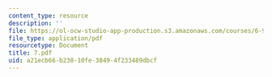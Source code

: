 ```yaml
---
content_type: resource
description: ''
file: https://ol-ocw-studio-app-production.s3.amazonaws.com/courses/6-973-organic-optoelectronics-spring-2003/a21ecb66b23810fe38494f233489dbcf_7.pdf
file_type: application/pdf
resourcetype: Document
title: 7.pdf
uid: a21ecb66-b238-10fe-3849-4f233489dbcf
---
```

